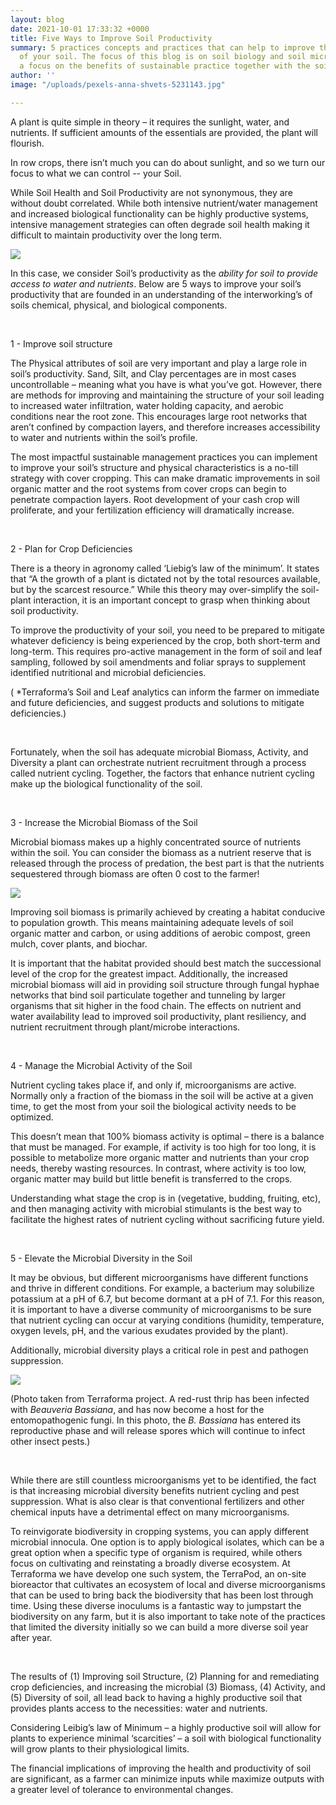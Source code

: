 ```yaml
---
layout: blog
date: 2021-10-01 17:33:32 +0000
title: Five Ways to Improve Soil Productivity
summary: 5 practices concepts and practices that can help to improve the productivity
  of your soil. The focus of this blog is on soil biology and soil microbiology, with
  a focus on the benefits of sustainable practice together with the soil mirobiome.
author: ''
image: "/uploads/pexels-anna-shvets-5231143.jpg"

---
```

A plant is quite simple in theory – it requires the sunlight, water, and nutrients. If sufficient amounts of the essentials are provided, the plant will flourish.

In row crops, there isn’t much you can do about sunlight, and so we turn our focus to what we can control -- your Soil.

While Soil Health and Soil Productivity are not synonymous, they are without doubt correlated. While both intensive nutrient/water management and increased biological functionality can be highly productive systems, intensive management strategies can often degrade soil health making it difficult to maintain productivity over the long term.

![](/uploads/venn-diagram-of-soil-health-soil-biology-soil-chemistry-and-soil-physical-characteristics.png)

In this case, we consider Soil’s productivity as the _ability for soil to provide access to water and nutrients_. Below are 5 ways to improve your soil’s productivity that are founded in an understanding of the interworking’s of soils chemical, physical, and biological components.

<br>

1 - Improve soil structure

The Physical attributes of soil are very important and play a large role in soil’s productivity. Sand, Silt, and Clay percentages are in most cases uncontrollable – meaning what you have is what you’ve got. However, there are methods for improving and maintaining the structure of your soil leading to increased water infiltration, water holding capacity, and aerobic conditions near the root zone. This encourages large root networks that aren’t confined by compaction layers, and therefore increases accessibility to water and nutrients within the soil’s profile.

The most impactful sustainable management practices you can implement to improve your soil’s structure and physical characteristics is a no-till strategy with cover cropping. This can make dramatic improvements in soil organic matter and the root systems from cover crops can begin to penetrate compaction layers. Root development of your cash crop will proliferate, and your fertilization efficiency will dramatically increase.

<br>

2 - Plan for Crop Deficiencies

There is a theory in agronomy called ‘Liebig’s law of the minimum’. It states that “A the growth of a plant is dictated not by the total resources available, but by the scarcest resource.” While this theory may over-simplify the soil-plant interaction, it is an important concept to grasp when thinking about soil productivity.

To improve the productivity of your soil, you need to be prepared to mitigate whatever deficiency is being experienced by the crop, both short-term and long-term. This requires pro-active management in the form of soil and leaf sampling, followed by soil amendments and foliar sprays to supplement identified nutritional and microbial deficiencies.

( *Terraforma’s Soil and Leaf analytics can inform the farmer on immediate and future deficiencies, and suggest products and solutions to mitigate deficiencies.)

<br>

Fortunately, when the soil has adequate microbial Biomass, Activity, and Diversity a plant can orchestrate nutrient recruitment through a process called nutrient cycling. Together, the factors that enhance nutrient cycling make up the biological functionality of the soil.

<br>

3 - Increase the Microbial Biomass of the Soil

Microbial biomass makes up a highly concentrated source of nutrients within the soil. You can consider the biomass as a nutrient reserve that is released through the process of predation, the best part is that the nutrients sequestered through biomass are often 0 cost to the farmer!

![](/uploads/fungal-hyphae-bacteria-protozoa-nematode-soil-health-soil-biology-healthy-soil.png)

Improving soil biomass is primarily achieved by creating a habitat conducive to population growth. This means maintaining adequate levels of soil organic matter and carbon, or using additions of aerobic compost, green mulch, cover plants, and biochar.

It is important that the habitat provided should best match the successional level of the crop for the greatest impact. Additionally, the increased microbial biomass will aid in providing soil structure through fungal hyphae networks that bind soil particulate together and tunneling by larger organisms that sit higher in the food chain. The effects on nutrient and water availability lead to improved soil productivity, plant resiliency, and nutrient recruitment through plant/microbe interactions.

<br>

4 - Manage the Microbial Activity of the Soil

Nutrient cycling takes place if, and only if, microorganisms are active. Normally only a fraction of the biomass in the soil will be active at a given time, to get the most from your soil the biological activity needs to be optimized.

This doesn’t mean that 100% biomass activity is optimal – there is a balance that must be managed. For example, if activity is too high for too long, it is possible to metabolize more organic matter and nutrients than your crop needs, thereby wasting resources. In contrast, where activity is too low, organic matter may build but little benefit is transferred to the crops.

Understanding what stage the crop is in (vegetative, budding, fruiting, etc), and then managing activity with microbial stimulants is the best way to facilitate the highest rates of nutrient cycling without sacrificing future yield.

<br>

5 - Elevate the Microbial Diversity in the Soil

It may be obvious, but different microorganisms have different functions and thrive in different conditions. For example, a bacterium may solubilize potassium at a pH of 6.7, but become dormant at a pH of 7.1. For this reason, it is important to have a diverse community of microorganisms to be sure that nutrient cycling can occur at varying conditions (humidity, temperature, oxygen levels, pH, and the various exudates provided by the plant).

Additionally, microbial diversity plays a critical role in pest and pathogen suppression.

![](/uploads/soil-pest-beauveria-bassiana-biocontrols-biological-pesticides-natural-insect-pest-control.jpg)

(Photo taken from Terraforma project. A red-rust thrip has been infected with _Beauveria Bassiana_, and has now become a host for the entomopathogenic fungi. In this photo, the _B. Bassiana_ has entered its reproductive phase and will release spores which will continue to infect other insect pests.)

<br>

While there are still countless microorganisms yet to be identified, the fact is that increasing microbial diversity benefits nutrient cycling and pest suppression. What is also clear is that conventional fertilizers and other chemical inputs have a detrimental effect on many microorganisms.

To reinvigorate biodiversity in cropping systems, you can apply different microbial innocula. One option is to apply biological isolates, which can be a great option when a specific type of organism is required, while others focus on cultivating and reinstating a broadly diverse ecosystem. At Terraforma we have develop one such system, the TerraPod, an on-site bioreactor that cultivates an ecosystem of local and diverse microorganisms that can be used to bring back the biodiversity that has been lost through time. Using these diverse inoculums is a fantastic way to jumpstart the biodiversity on any farm, but it is also important to take note of the practices that limited the diversity initially so we can build a more diverse soil year after year.

<br>

The results of (1) Improving soil Structure, (2) Planning for and remediating crop deficiencies, and increasing the microbial (3) Biomass, (4) Activity, and (5) Diversity of soil, all lead back to having a highly productive soil that provides plants access to the necessities: water and nutrients.

Considering Leibig’s law of Minimum – a highly productive soil will allow for plants to experience minimal ‘scarcities’ – a soil with biological functionality will grow plants to their physiological limits.

The financial implications of improving the health and productivity of soil are significant, as a farmer can minimize inputs while maximize outputs with a greater level of tolerance to environmental changes.